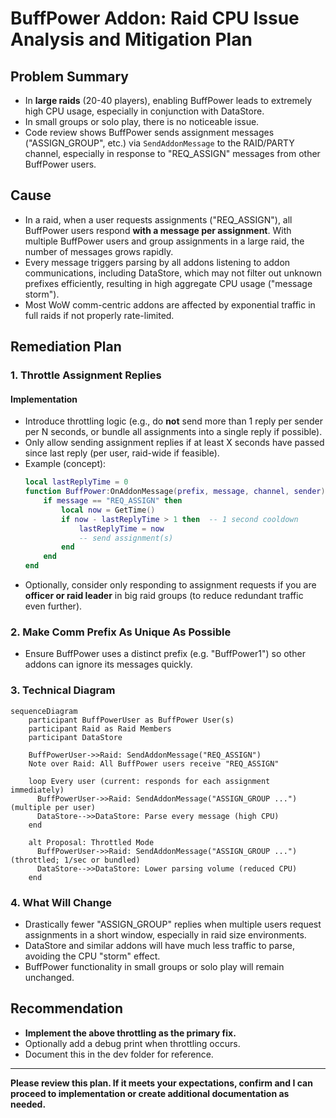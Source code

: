 # BuffPower Addon: Raid CPU Issue Analysis and Mitigation Plan

## Problem Summary

- In **large raids** (20-40 players), enabling BuffPower leads to extremely high CPU usage, especially in conjunction with DataStore.
- In small groups or solo play, there is no noticeable issue.
- Code review shows BuffPower sends assignment messages ("ASSIGN_GROUP", etc.) via `SendAddonMessage` to the RAID/PARTY channel, especially in response to "REQ_ASSIGN" messages from other BuffPower users.

## Cause

- In a raid, when a user requests assignments ("REQ_ASSIGN"), all BuffPower users respond **with a message per assignment**. With multiple BuffPower users and group assignments in a large raid, the number of messages grows rapidly.
- Every message triggers parsing by all addons listening to addon communications, including DataStore, which may not filter out unknown prefixes efficiently, resulting in high aggregate CPU usage ("message storm").
- Most WoW comm-centric addons are affected by exponential traffic in full raids if not properly rate-limited.

## Remediation Plan

### 1. Throttle Assignment Replies

#### Implementation
- Introduce throttling logic (e.g., do **not** send more than 1 reply per sender per N seconds, or bundle all assignments into a single reply if possible).
- Only allow sending assignment replies if at least X seconds have passed since last reply (per user, raid-wide if feasible).
- Example (concept):
    ```lua
    local lastReplyTime = 0
    function BuffPower:OnAddonMessage(prefix, message, channel, sender)
        if message == "REQ_ASSIGN" then
            local now = GetTime()
            if now - lastReplyTime > 1 then  -- 1 second cooldown
                lastReplyTime = now
                -- send assignment(s)
            end
        end
    end
    ```
- Optionally, consider only responding to assignment requests if you are **officer or raid leader** in big raid groups (to reduce redundant traffic even further).

### 2. Make Comm Prefix As Unique As Possible

- Ensure BuffPower uses a distinct prefix (e.g. "BuffPower1") so other addons can ignore its messages quickly.

### 3. Technical Diagram

```mermaid
sequenceDiagram
    participant BuffPowerUser as BuffPower User(s)
    participant Raid as Raid Members
    participant DataStore

    BuffPowerUser->>Raid: SendAddonMessage("REQ_ASSIGN")
    Note over Raid: All BuffPower users receive "REQ_ASSIGN"

    loop Every user (current: responds for each assignment immediately)
      BuffPowerUser->>Raid: SendAddonMessage("ASSIGN_GROUP ...") (multiple per user)
      DataStore-->>DataStore: Parse every message (high CPU)
    end

    alt Proposal: Throttled Mode
      BuffPowerUser->>Raid: SendAddonMessage("ASSIGN_GROUP ...") (throttled; 1/sec or bundled)
      DataStore-->>DataStore: Lower parsing volume (reduced CPU)
    end
```

### 4. What Will Change

- Drastically fewer "ASSIGN_GROUP" replies when multiple users request assignments in a short window, especially in raid size environments.
- DataStore and similar addons will have much less traffic to parse, avoiding the CPU "storm" effect.
- BuffPower functionality in small groups or solo play will remain unchanged.

## Recommendation

- **Implement the above throttling as the primary fix.**
- Optionally add a debug print when throttling occurs.
- Document this in the dev folder for reference.

---

**Please review this plan. If it meets your expectations, confirm and I can proceed to implementation or create additional documentation as needed.**